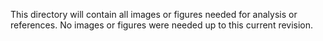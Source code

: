 This directory will contain all images or figures needed for analysis or references.
No images or figures were needed up to this current revision.
